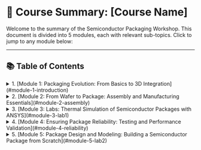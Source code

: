 # 📘 Course Summary: [Course Name]

Welcome to the summary of the Semiconductor Packaging Workshop. This document is divided into 5 modules, each with relevant sub-topics. Click to jump to any module below:

---

## 📚 Table of Contents

<details> 
   <summary> 1. [Module 1: Packaging Evolution: From Basics to 3D Integration](#module-1-introduction) </summary>
                  - Introduction To Semiconductor Packaging And Industry Overview <br>
                  - Understanding Package Requirements And Foundational Package Types <br> 
                  - Evolving Package Architectures - From Single Chip To Multi-Chip Modules <br>  
                  - Interposers Re-distribution Layers And 2.5D/3D Packaging Approaches <br>
                  - Comparative Analysis And Selecting The Right Packaging Solution <br>
      </details>
<details>
<summary> 2. [Module 2: From Wafer to Package: Assembly and Manufacturing Essentials](#module-2-assembly)</summary>
                 - Setting The Stage - Supply Chain And Facilities  
                 - Wafer Pre-Preparation - Grinding And Dicing  
                 - Wire Bond Packaging - Die Attach To Molding  
                 - Flip Chip Assembly - Bump Formation And Underfill  
                 - Wafer Level Packaging And Conclusion  
   </details>
<details> 
<summary> 3. [Module 3: Labs: Thermal Simulation of Semiconductor Packages with ANSYS](#module-3-lab1)</summary>
                 - Introduction And Getting Started With ANSYS Electronics Desktop  
                 - Setting Up A Flip-Chip BGA Package  
                 - Material Definitions And Thermal Power Sources  
                 - Meshing And Running The Thermal Analysis  
                 - Viewing Results And Exploring Other Package Types  
</details>

<details> 
   <summary> 4. [Module 4: Ensuring Package Reliability: Testing and Performance Validation](#module-4-reliability)</summary>
                 - Introduction to Package Testing and Electrical Functionality Checks
                 - Reliability and Performance Testing of Semiconductor Packages             
</details>
<details>
<summary> 5. [Module 5: Package Design and Modeling: Building a Semiconductor Package from Scratch](#module-5-lab2) </summary>
                  - Introduction to Package Cross-Section Modeling in ANSYS Electronics Desktop (AEDT)
                  - Creating the Die and Substrate in AEDT
                  - Adding Die Attach Material and Bond Pads
                  - Wire Bond Creation and Material Assignment
                  - Applying Mold Compound and Finalizing the Package Model

## 🧠 Module 1: Packaging Evolution: From Basics to 3D Integration

### 🔹 1.1 What is [Topic]?

Text description here...

![Intro Image](assets/module1-img1.png)

### 🔹 1.2 Course Goals

- Learn X
- Understand Y

---

## 🏭 Module 2: Fr om Wafer to Package: Assembly and Manufacturing Essentials

### 🔹 2.1 Key Concept A

Explain...

![Diagram](assets/module2-diagram.jpg)

### 🔹 2.2 Key Concept B

Bullet points, explanations, etc.

---

## 💻 Module 3: Labs: Thermal Simulation of Semiconductor Packages with ANSYS

### 🔹 3.1 Example 1: [Tool/Platform]

Code snippet or image.

---

## 🚀 Module 4: Ensuring Package Reliability: Testing and Performance Validation

...

---

## ✅ Module 5: Package Design and Modeling: Building a Semiconductor Package from Scratch

- Final concepts
- Key takeaways

